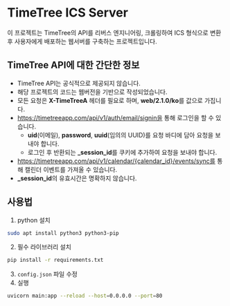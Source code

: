 # TimeTree ICS Server
이 프로젝트는 TimeTree의 API를 리버스 엔지니어링, 크롤링하여 ICS 형식으로 변환후 사용자에게 배포하는 웹서버를 구축하는 프로젝트입니다.

## TimeTree API에 대한 간단한 정보
- TimeTree API는 공식적으로 제공되지 않습니다.
- 해당 프로젝트의 코드는 웹버전을 기반으로 작성되었습니다.
- 모든 요청은 **X-TimeTreeA** 헤더를 필요로 하며, **web/2.1.0/ko**를 값으로 가집니다.
- https://timetreeapp.com/api/v1/auth/email/signin을 통해 로그인을 할 수 있습니다.
    - **uid**(이메일), **password**, **uuid**(임의의 UUID)를 요청 바디에 담아 요청을 보내야 합니다.
    - 로그인 후 반환되는 **_session_id**를 쿠키에 추가하여 요청을 보내야 합니다.
- https://timetreeapp.com/api/v1/calendar/{calendar_id}/events/sync를 통해 캘린더 이벤트를 가져올 수 있습니다.
- **_session_id**의 유효시간은 명확하지 않습니다.

## 사용법
1. python 설치
```bash
sudo apt install python3 python3-pip
```
2. 필수 라이브러리 설치
```bash
pip install -r requirements.txt
```
3. `config.json` 파일 수정
4. 실행
```bash
uvicorn main:app --reload --host=0.0.0.0 --port=80
```